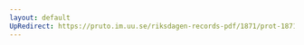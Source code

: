 ```yaml
---
layout: default
UpRedirect: https://pruto.im.uu.se/riksdagen-records-pdf/1871/prot-1871--fk--218/prot-1871--fk--218_002.pdf
---
```

